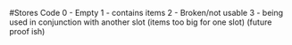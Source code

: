 #Stores Code
0 - Empty
1 - contains items
2 - Broken/not usable
3 - being used in conjunction with another slot (items too big for one slot) (future proof ish)